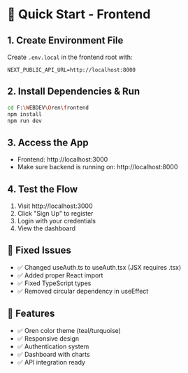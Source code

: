 # 🚀 Quick Start - Frontend

## 1. Create Environment File
Create `.env.local` in the frontend root with:
```
NEXT_PUBLIC_API_URL=http://localhost:8000
```

## 2. Install Dependencies & Run
```bash
cd F:\WEBDEV\Oren\frontend
npm install
npm run dev
```

## 3. Access the App
- Frontend: http://localhost:3000
- Make sure backend is running on: http://localhost:8000

## 4. Test the Flow
1. Visit http://localhost:3000
2. Click "Sign Up" to register
3. Login with your credentials
4. View the dashboard

## 🔧 Fixed Issues
- ✅ Changed useAuth.ts to useAuth.tsx (JSX requires .tsx)
- ✅ Added proper React import
- ✅ Fixed TypeScript types
- ✅ Removed circular dependency in useEffect

## 🎨 Features
- ✅ Oren color theme (teal/turquoise)
- ✅ Responsive design
- ✅ Authentication system
- ✅ Dashboard with charts
- ✅ API integration ready
